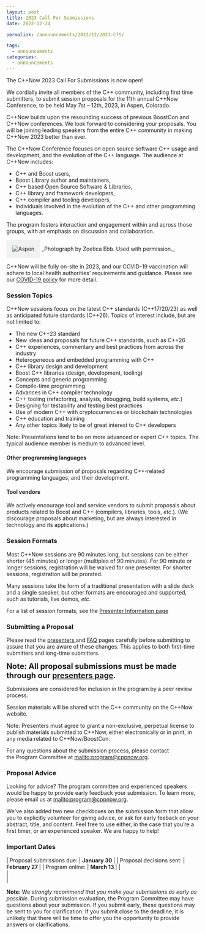 ```yaml
---
layout: post
title: 2023 Call For Submissions
date: 2022-12-24

permalink: /announcements/2022/12/2023-CfS/

tags:
  - announcements
categories:
  - announcements
---
```


The C++Now 2023 Call For Submissions is now open!

We cordially invite all members of the C++ community, including first time submitters, to submit session proposals for the 11th annual C++Now Conference, to be held May 7st – 12th, 2023, in Aspen, Colorado.

C++Now builds upon the resounding success of previous BoostCon and C++Now conferences. We look forward to considering your proposals. You will be joining leading speakers from the entire C++ community in making C++Now 2023 better than ever.

<!--break-->

The C++Now Conference focuses on open source software C++ usage and development, and the evolution of the C++ language. The audience at C++Now includes:

- C++ and Boost users,
- Boost Library author and maintainers,
- C++ based Open Source Software & Libraries,
- C++ library and framework developers,
- C++ compiler and tooling developers,
- Individuals involved in the evolution of the C++ and other programming languages.

The program fosters interaction and engagement within and across those groups, with an emphasis on discussion and collaboration.

<img src="/assets/img/posts/2018/Aspen2015ByZoeticaEbb.jpg" alt="Aspen" title="Photograph by Zoetica Ebb. Used with permission." style="padding: 10px; background: #f1f1f1; border: 5px solid #f1f1f1;" />
_Photograph by Zoetica Ebb. Used with permission._

C++Now will be fully on-site in 2023, and our COVID-19 vaccination will adhere to local health authorities' requirements and guidance.  Please see our [COVID-19 policy](/about/COVID-19_policy) for more detail.

### Session Topics

C++Now sessions focus on the latest C++ standards (C++17/20/23) as well as anticipated future standards (C++26). Topics of interest include, but are not limited to:

- The new C++23 standard
- New ideas and proposals for future C++ standards, such as C++26
- C++ experiences, commentary and best practices from across the industry
- Heterogeneous and embedded programming with C++
- C++ library design and development
- Boost C++ libraries (design, development, tooling)
- Concepts and generic programming
- Compile-time programming
- Advances in C++ compiler technology
- C++ tooling (refactoring, analysis, debugging, build systems, _etc_.)
- Designing for testability and testing best practices
- Use of modern C++ with cryptocurrencies or blockchain technologies
- C++ education and training
- Any other topics likely to be of great interest to C++ developers

Note:  Presentations tend to be on more advanced or expert C++ topics.  The typical audience member is medium to advanced level.

#### Other programming languages

We encourage submission of proposals regarding C++-related programming languages, and their development.

#### Tool vendors

We actively encourage tool and service vendors to submit proposals about products related to Boost and C++ (compilers, libraries, tools, _etc_.). (We discourage proposals about marketing, but are always interested in technology and its applications.)

### Session Formats

Most C++Now sessions are 90 minutes long, but sessions can be either shorter (45 minutes) or longer (multiples of 90 minutes). For 90 minute or longer sessions, registration will be waived for one presenter. For shorter sessions, registration will be prorated.

Many sessions take the form of a traditional presentation with a slide deck and a single speaker, but other formats are encouraged and supported, such as tutorials, live demos, _etc_.

For a list of session formats, see the [Presenter Information page](/presenters/)

### Submitting a Proposal

Please read the [presenters ](/presenters/) and [FAQ](/about/faq) pages carefully before submitting to assure that you are aware of these changes. This applies to both first-time submitters and long-time submitters.

<span style="font-size:20px;"><strong>Note: All proposal submissions must be made through our [presenters page](/presenters/).</strong></span>

Submissions are considered for inclusion in the program by a peer review process.

Session materials will be shared with the C++ community on the C++Now website.

Note: Presenters must agree to grant a non-exclusive, perpetual license to publish materials submitted to C++Now, either electronically or in print, in any media related to C++Now/BoostCon.

For any questions about the submission process, please contact the Program Committee at <mailto:program@cppnow.org>.

### Proposal Advice

Looking for advice? The program committee and experienced speakers would be happy to provide early feedback your submission.  To learn more, please email us at <mailto:program@cppnow.org>. 

We've also added two new checkboxes on the submission form that allow you to explicitly volunteer for giving advice, or ask for early feeback on your abstract, title, and content.  Feel free to use either, in the case that you’re a first timer, or an experienced speaker. We are happy to help!

### Important Dates

| Proposal submissions due: |  <strong> January 30  </strong> |
| Proposal decisions sent:  |  <strong> February 27 </strong> |
| Program online:           |  <strong> March 13 </strong>    | 
| <br>                      |  <br>                           |

<strong>Note</strong>: We _strongly recommend that you make your submissions as early as possible_. During submission evaluation, the Program Committee may have questions about your submission. If you submit early, these questions may be sent to you for clarification. If you submit close to the deadline, it is unlikely that there will be time to offer you the opportunity to provide answers or clarifications.
